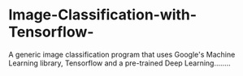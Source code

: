 # Image-Classification-with-Tensorflow-
A generic image classification program that uses Google's Machine Learning library, Tensorflow and a pre-trained Deep Learning........

